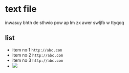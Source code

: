 # text file
inwasuy bhth de sthwio pow ap lm zx awer swljfb w ttyqoq 
## list
- item no 1 `http://abc.com`
- item no 2 `http://abc.com`
- item no 3 `http://abc.com`
- <img src="https://thelawyer.africa/wp-content/uploads/2022/03/development-graph.jpg">
